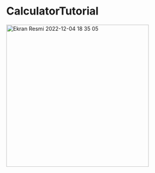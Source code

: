 # CalculatorTutorial

<img width="376" alt="Ekran Resmi 2022-12-04 18 35 05" src="https://user-images.githubusercontent.com/28389250/205499871-6e344ef8-dd93-4445-b8ff-2d1b9e793575.png">
